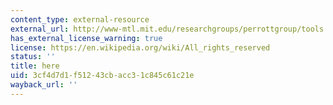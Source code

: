 ```yaml
---
content_type: external-resource
external_url: http://www-mtl.mit.edu/researchgroups/perrottgroup/tools.html
has_external_license_warning: true
license: https://en.wikipedia.org/wiki/All_rights_reserved
status: ''
title: here
uid: 3cf4d7d1-f512-43cb-acc3-1c845c61c21e
wayback_url: ''
---
```

